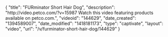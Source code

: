 {
    "title": "FURminator Short Hair Dog",
    "description": "http:\/\/video.petco.com\/?v=15987 Watch this video featuring products available on petco.com.",
    "videoid": "144629",
    "date_created": "1394589007",
    "date_modified": "1418181173",
    "type": "captivate",
    "layout": "video",
    "url": "\/v\/furminator-short-hair-dog\/144629"
}